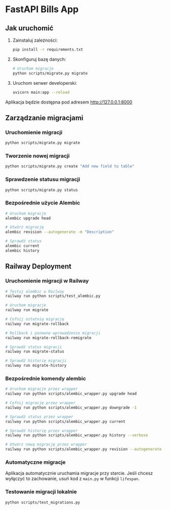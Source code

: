 # FastAPI Bills App

## Jak uruchomić

1. Zainstaluj zależności:

   ```bash
   pip install -r requirements.txt
   ```

2. Skonfiguruj bazę danych:

   ```bash
   # Uruchom migracje
   python scripts/migrate.py migrate
   ```

3. Uruchom serwer developerski:
   ```bash
   uvicorn main:app --reload
   ```

Aplikacja będzie dostępna pod adresem http://127.0.0.1:8000

## Zarządzanie migracjami

### Uruchomienie migracji

```bash
python scripts/migrate.py migrate
```

### Tworzenie nowej migracji

```bash
python scripts/migrate.py create "Add new field to table"
```

### Sprawdzenie statusu migracji

```bash
python scripts/migrate.py status
```

### Bezpośrednie użycie Alembic

```bash
# Uruchom migracje
alembic upgrade head

# Utwórz migrację
alembic revision --autogenerate -m "Description"

# Sprawdź status
alembic current
alembic history
```

## Railway Deployment

### Uruchomienie migracji w Railway

```bash
# Testuj alembic w Railway
railway run python scripts/test_alembic.py

# Uruchom migracje
railway run migrate

# Cofnij ostatnią migrację
railway run migrate-rollback

# Rollback i ponowne wprowadzenie migracji
railway run migrate-rollback-remigrate

# Sprawdź status migracji
railway run migrate-status

# Sprawdź historię migracji
railway run migrate-history
```

### Bezpośrednie komendy alembic

```bash
# Uruchom migracje przez wrapper
railway run python scripts/alembic_wrapper.py upgrade head

# Cofnij migrację przez wrapper
railway run python scripts/alembic_wrapper.py downgrade -1

# Sprawdź status przez wrapper
railway run python scripts/alembic_wrapper.py current

# Sprawdź historię przez wrapper
railway run python scripts/alembic_wrapper.py history --verbose

# Utwórz nową migrację przez wrapper
railway run python scripts/alembic_wrapper.py revision --autogenerate -m "Add new field"
```

### Automatyczne migracje

Aplikacja automatycznie uruchamia migracje przy starcie. Jeśli chcesz wyłączyć to zachowanie, usuń kod z `main.py` w funkcji `lifespan`.

### Testowanie migracji lokalnie

```bash
python scripts/test_migrations.py
```
